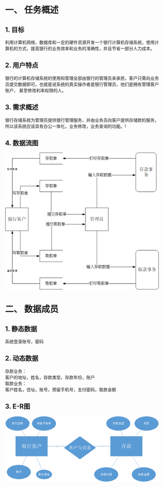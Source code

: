 # 一、	任务概述    #
## 1.	目标   ##
利用计算机网络，数据库和一定的硬件资源开发一个银行计算机存储系统，使用计算机的方式，提高银行的业务效率和业务的准确性，并且节省一部分人力成本。  
## 2.	用户特点   ##
银行的计算机存储系统的使用和管理全部由银行的管理员来承担，客户只需向业务员提交数据即可，也就是说系统的真实操作者是银行管理员，他们是拥有管理客户账户， 甚至修改利率权限的人。
## 3.	需求概述   ##
银行存储系统为管理员提供银行管理服务，并由业务员向客户提供存储款的服务，所以该系统应该具有办公一体化，业务修改，业务查询的功能。!
## 4.	数据流图    ##
![](data_stream.png)
# 二、	数据成员   #
## 1.	静态数据   ##
系统登录账号，密码  
## 2.	动态数据   ##
存款业务：  
客户的地址，姓名，存款类型，存款年份，账户  
取款业务：  
客户姓名，住址，账号，预留手机号，支付密码，取款金额  
## 3.	E-R图   ##
![](E-R.png)

